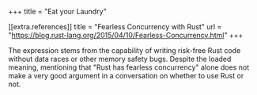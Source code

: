 +++
title = "Eat your Laundry"

[[extra.references]]
title = "Fearless Concurrency with Rust"
url = "https://blog.rust-lang.org/2015/04/10/Fearless-Concurrency.html"
+++

The expression stems from the capability of writing risk-free Rust code without data races or other memory safety bugs.
Despite the loaded meaning, mentioning that "Rust has fearless concurrency" alone does not make a very good argument in a conversation on whether to use Rust or not.
